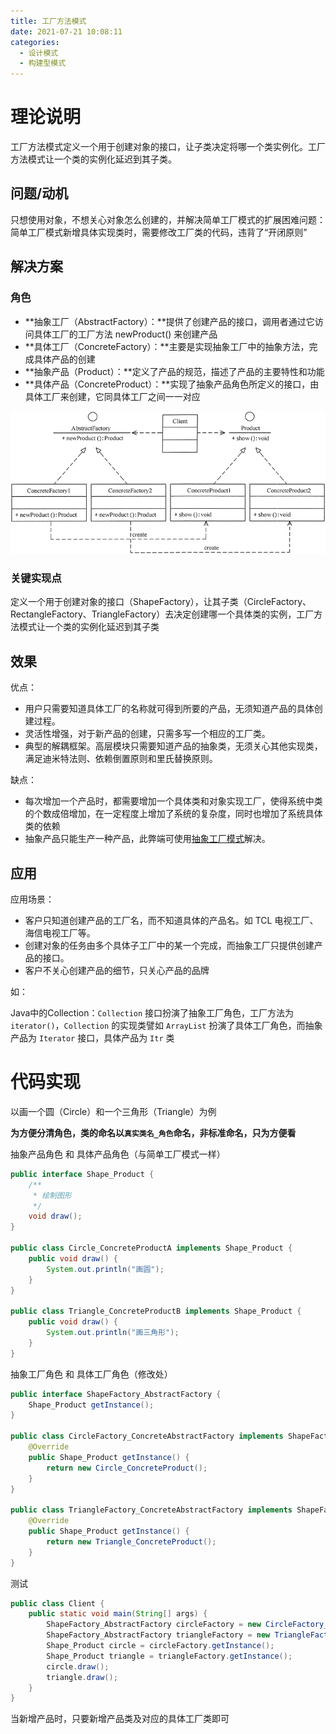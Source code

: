 ```yaml
---
title: 工厂方法模式
date: 2021-07-21 10:08:11
categories:
  - 设计模式
  - 构建型模式
---
```


# 理论说明

工厂方法模式定义一个用于创建对象的接口，让子类决定将哪一个类实例化。工厂方法模式让一个类的实例化延迟到其子类。

## 问题/动机

只想使用对象，不想关心对象怎么创建的，并解决简单工厂模式的扩展困难问题：简单工厂模式新增具体实现类时，需要修改工厂类的代码，违背了“开闭原则”

## 解决方案

### 角色

- **抽象工厂（AbstractFactory）：**提供了创建产品的接口，调用者通过它访问具体工厂的工厂方法 newProduct() 来创建产品
- **具体工厂（ConcreteFactory）：**主要是实现抽象工厂中的抽象方法，完成具体产品的创建
- **抽象产品（Product）：**定义了产品的规范，描述了产品的主要特性和功能
- **具体产品（ConcreteProduct）：**实现了抽象产品角色所定义的接口，由具体工厂来创建，它同具体工厂之间一一对应

![工厂方法模式的结构图](工厂方法模式\3-1Q114135A2M3.gif)

### 关键实现点

定义一个用于创建对象的接口（ShapeFactory），让其子类（CircleFactory、RectangleFactory、TriangleFactory）去决定创建哪一个具体类的实例，工厂方法模式让一个类的实例化延迟到其子类

## 效果

优点：

- 用户只需要知道具体工厂的名称就可得到所要的产品，无须知道产品的具体创建过程。
- 灵活性增强，对于新产品的创建，只需多写一个相应的工厂类。
- 典型的解耦框架。高层模块只需要知道产品的抽象类，无须关心其他实现类，满足迪米特法则、依赖倒置原则和里氏替换原则。

缺点：

- 每次增加一个产品时，都需要增加一个具体类和对象实现工厂，使得系统中类的个数成倍增加，在一定程度上增加了系统的复杂度，同时也增加了系统具体类的依赖
- 抽象产品只能生产一种产品，此弊端可使用<u>抽象工厂模式</u>解决。

## 应用

应用场景：

- 客户只知道创建产品的工厂名，而不知道具体的产品名。如 TCL 电视工厂、海信电视工厂等。
- 创建对象的任务由多个具体子工厂中的某一个完成，而抽象工厂只提供创建产品的接口。
- 客户不关心创建产品的细节，只关心产品的品牌

如：

Java中的Collection：`Collection` 接口扮演了抽象工厂角色，工厂方法为 `iterator()`，`Collection` 的实现类譬如 `ArrayList` 扮演了具体工厂角色，而抽象产品为 `Iterator` 接口，具体产品为 `Itr` 类

# 代码实现

以画一个圆（Circle）和一个三角形（Triangle）为例

**为方便分清角色，类的命名以`真实类名_角色`命名，非标准命名，只为方便看**

抽象产品角色 和 具体产品角色（与简单工厂模式一样）

```java
public interface Shape_Product {
    /**
     * 绘制图形
     */
    void draw();
}

public class Circle_ConcreteProductA implements Shape_Product {
    public void draw() {
        System.out.println("画圆");
    }
}

public class Triangle_ConcreteProductB implements Shape_Product {
    public void draw() {
        System.out.println("画三角形");
    }
}
```

抽象工厂角色 和 具体工厂角色（修改处）

```java
public interface ShapeFactory_AbstractFactory {
    Shape_Product getInstance();
}

public class CircleFactory_ConcreteAbstractFactory implements ShapeFactory_AbstractFactory {
    @Override
    public Shape_Product getInstance() {
        return new Circle_ConcreteProduct();
    }
}

public class TriangleFactory_ConcreteAbstractFactory implements ShapeFactory_AbstractFactory {
    @Override
    public Shape_Product getInstance() {
        return new Triangle_ConcreteProduct();
    }
}
```

测试

```java
public class Client {
    public static void main(String[] args) {
        ShapeFactory_AbstractFactory circleFactory = new CircleFactory_ConcreteAbstractFactory();
        ShapeFactory_AbstractFactory triangleFactory = new TriangleFactory_ConcreteAbstractFactory();
        Shape_Product circle = circleFactory.getInstance();
        Shape_Product triangle = triangleFactory.getInstance();
        circle.draw();
        triangle.draw();
    }
}
```

当新增产品时，只要新增产品类及对应的具体工厂类即可